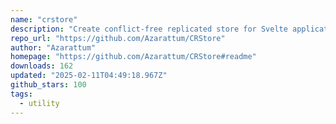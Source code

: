```yaml
---
name: "crstore"
description: "Create conflict-free replicated store for Svelte applications."
repo_url: "https://github.com/Azarattum/CRStore"
author: "Azarattum"
homepage: "https://github.com/Azarattum/CRStore#readme"
downloads: 162
updated: "2025-02-11T04:49:18.967Z"
github_stars: 100
tags: 
  - utility
---
```

